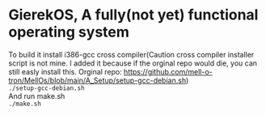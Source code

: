 # GierekOS, A fully(not yet) functional operating system

To build it install i386-gcc cross compiler(Caution cross compiler installer script is not mine. I added it because if the orginal repo would die, you can still easly install this. Orginal repo: https://github.com/mell-o-tron/MellOs/blob/main/A_Setup/setup-gcc-debian.sh)<br>
<code>./setup-gcc-debian.sh</code><br>
And run make.sh<br>
<code>./make.sh</code><br>

